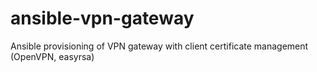 # ansible-vpn-gateway
Ansible provisioning of VPN gateway with client certificate management (OpenVPN, easyrsa)
